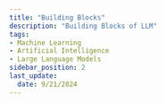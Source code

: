 ```yaml
---
title: "Building Blocks"
description: "Building Blocks of LLM"
tags: 
- Machine Learning
- Artificial Intelligence
- Large Language Models
sidebar_position: 2
last_update:
  date: 9/21/2024
---
```

